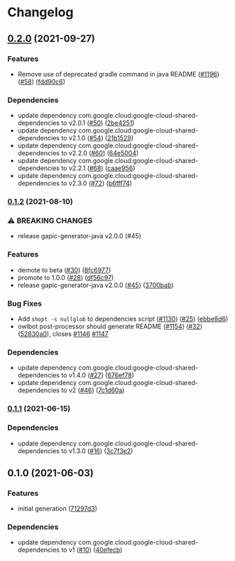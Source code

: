 # Changelog

## [0.2.0](https://www.github.com/googleapis/java-private-catalog/compare/v0.1.2...v0.2.0) (2021-09-27)


### Features

* Remove use of deprecated gradle command in java README ([#1196](https://www.github.com/googleapis/java-private-catalog/issues/1196)) ([#58](https://www.github.com/googleapis/java-private-catalog/issues/58)) ([fdd90c6](https://www.github.com/googleapis/java-private-catalog/commit/fdd90c67f1dd06745bd469b86ae982dc75117cae))


### Dependencies

* update dependency com.google.cloud:google-cloud-shared-dependencies to v2.0.1 ([#50](https://www.github.com/googleapis/java-private-catalog/issues/50)) ([2be4251](https://www.github.com/googleapis/java-private-catalog/commit/2be4251fc2b2b577b1848ff5d7cdcdb11f091385))
* update dependency com.google.cloud:google-cloud-shared-dependencies to v2.1.0 ([#54](https://www.github.com/googleapis/java-private-catalog/issues/54)) ([21b1529](https://www.github.com/googleapis/java-private-catalog/commit/21b1529ed96d010594985028a62e17e6bef5b8fe))
* update dependency com.google.cloud:google-cloud-shared-dependencies to v2.2.0 ([#60](https://www.github.com/googleapis/java-private-catalog/issues/60)) ([64e5004](https://www.github.com/googleapis/java-private-catalog/commit/64e500491a1b16f0dc9f696b2e4aa53f95804ab3))
* update dependency com.google.cloud:google-cloud-shared-dependencies to v2.2.1 ([#68](https://www.github.com/googleapis/java-private-catalog/issues/68)) ([caae956](https://www.github.com/googleapis/java-private-catalog/commit/caae9562c00060c3487d720f16f51bd9f8f6f4cc))
* update dependency com.google.cloud:google-cloud-shared-dependencies to v2.3.0 ([#72](https://www.github.com/googleapis/java-private-catalog/issues/72)) ([b6fff74](https://www.github.com/googleapis/java-private-catalog/commit/b6fff74c5960e5f3b826fd0352fea3d7f1d96e9f))

### [0.1.2](https://www.github.com/googleapis/java-private-catalog/compare/v0.1.1...v0.1.2) (2021-08-10)


### ⚠ BREAKING CHANGES

* release gapic-generator-java v2.0.0 (#45)

### Features

* demote to beta ([#30](https://www.github.com/googleapis/java-private-catalog/issues/30)) ([8fc6977](https://www.github.com/googleapis/java-private-catalog/commit/8fc69777b4a44feb091a8ad18a06c4307bfd2b7a))
* promote to 1.0.0 ([#28](https://www.github.com/googleapis/java-private-catalog/issues/28)) ([df56c97](https://www.github.com/googleapis/java-private-catalog/commit/df56c975df5cd77e6c449998e4c939a4dfd2934a))
* release gapic-generator-java v2.0.0 ([#45](https://www.github.com/googleapis/java-private-catalog/issues/45)) ([3700bab](https://www.github.com/googleapis/java-private-catalog/commit/3700babaac357300a1d5e8764e6bbd859fec39e1))


### Bug Fixes

* Add `shopt -s nullglob` to dependencies script ([#1130](https://www.github.com/googleapis/java-private-catalog/issues/1130)) ([#25](https://www.github.com/googleapis/java-private-catalog/issues/25)) ([ebbe8d6](https://www.github.com/googleapis/java-private-catalog/commit/ebbe8d607860ef61c79964f243d8fb4ead9e04f6))
* owlbot post-processor should generate README ([#1154](https://www.github.com/googleapis/java-private-catalog/issues/1154)) ([#32](https://www.github.com/googleapis/java-private-catalog/issues/32)) ([52830a0](https://www.github.com/googleapis/java-private-catalog/commit/52830a01235d21941cdc8f2896ab6598d1e37215)), closes [#1146](https://www.github.com/googleapis/java-private-catalog/issues/1146) [#1147](https://www.github.com/googleapis/java-private-catalog/issues/1147)


### Dependencies

* update dependency com.google.cloud:google-cloud-shared-dependencies to v1.4.0 ([#27](https://www.github.com/googleapis/java-private-catalog/issues/27)) ([676ef78](https://www.github.com/googleapis/java-private-catalog/commit/676ef7832730735a91d12da8231816a1c3e1a847))
* update dependency com.google.cloud:google-cloud-shared-dependencies to v2 ([#46](https://www.github.com/googleapis/java-private-catalog/issues/46)) ([7c1d60a](https://www.github.com/googleapis/java-private-catalog/commit/7c1d60a100b0a70d6d68358a3e225654ae5258c6))

### [0.1.1](https://www.github.com/googleapis/java-private-catalog/compare/v0.1.0...v0.1.1) (2021-06-15)


### Dependencies

* update dependency com.google.cloud:google-cloud-shared-dependencies to v1.3.0 ([#16](https://www.github.com/googleapis/java-private-catalog/issues/16)) ([3c7f3e2](https://www.github.com/googleapis/java-private-catalog/commit/3c7f3e2c73d5f29ea6243cc10725c0209e54e776))

## 0.1.0 (2021-06-03)


### Features

* initial generation ([71297d3](https://www.github.com/googleapis/java-private-catalog/commit/71297d35854e7763191aba12f257329554671944))


### Dependencies

* update dependency com.google.cloud:google-cloud-shared-dependencies to v1 ([#10](https://www.github.com/googleapis/java-private-catalog/issues/10)) ([40efecb](https://www.github.com/googleapis/java-private-catalog/commit/40efecb73ee100e69ecbfec60a092c880474afbc))
